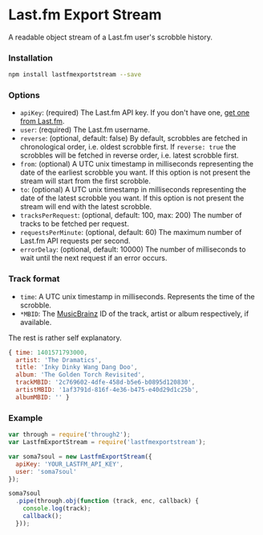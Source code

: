 Last.fm Export Stream
=====================

A readable object stream of a Last.fm user's scrobble history.

### Installation

```bash
npm install lastfmexportstream --save
```

### Options

 - `apiKey`: (required) The Last.fm API key. If you don't have one,
   [get one from Last.fm](http://www.last.fm/api/account/create).
 - `user`: (required) The Last.fm username.
 - `reverse`: (optional, default: false) By default, scrobbles are fetched
   in chronological order, i.e. oldest scrobble first.
   If `reverse: true` the scrobbles will be fetched in reverse order,
   i.e. latest scrobble first.
 - `from`: (optional) A UTC unix timestamp in milliseconds representing
    the date of the earliest scrobble you want. If this option is not
    present the stream will start from the first scrobble.
 - `to`: (optional) A UTC unix timestamp in milliseconds representing
    the date of the latest scrobble you want. If this option is not
    present the stream will end with the latest scrobble.
 - `tracksPerRequest`: (optional, default: 100, max: 200) The number of
   tracks to be fetched per request.
 - `requestsPerMinute`: (optional, default: 60) The maximum number of
   Last.fm API requests per second.
 - `errorDelay`: (optional, default: 10000) The number of milliseconds
   to wait until the next request if an error occurs.

### Track format

 - `time`: A UTC unix timestamp in milliseconds. Represents the time of
   the scrobble.
 - `*MBID`: The [MusicBrainz](http://musicbrainz.org/) ID of the track,
   artist or album respectively, if available.

The rest is rather self explanatory.

```javascript
{ time: 1401571793000,
  artist: 'The Dramatics',
  title: 'Inky Dinky Wang Dang Doo',
  album: 'The Golden Torch Revisited',
  trackMBID: '2c769602-4dfe-458d-b5e6-b0895d120830',
  artistMBID: '1af3791d-816f-4e36-b475-e40d29d1c25b',
  albumMBID: '' }

```

### Example

```javascript
var through = require('through2');
var LastfmExportStream = require('lastfmexportstream');

var soma7soul = new LastfmExportStream({
  apiKey: 'YOUR_LASTFM_API_KEY',
  user: 'soma7soul'
});

soma7soul
  .pipe(through.obj(function (track, enc, callback) {
    console.log(track);
    callback();
  }));
```


